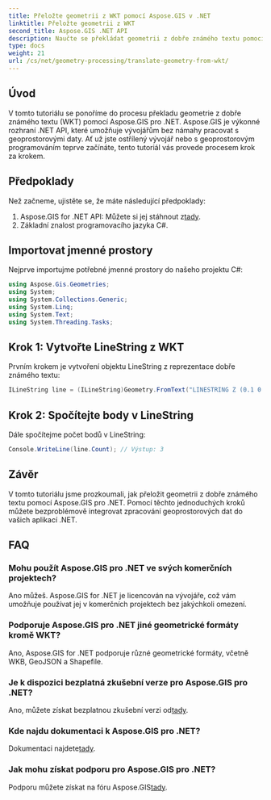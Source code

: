 ```yaml
---
title: Přeložte geometrii z WKT pomocí Aspose.GIS v .NET
linktitle: Přeložte geometrii z WKT
second_title: Aspose.GIS .NET API
description: Naučte se překládat geometrii z dobře známého textu pomocí Aspose.GIS pro .NET. Výukový program krok za krokem pro bezproblémovou integraci.
type: docs
weight: 21
url: /cs/net/geometry-processing/translate-geometry-from-wkt/
---
```

## Úvod
V tomto tutoriálu se ponoříme do procesu překladu geometrie z dobře známého textu (WKT) pomocí Aspose.GIS pro .NET. Aspose.GIS je výkonné rozhraní .NET API, které umožňuje vývojářům bez námahy pracovat s geoprostorovými daty. Ať už jste ostřílený vývojář nebo s geoprostorovým programováním teprve začínáte, tento tutoriál vás provede procesem krok za krokem.
## Předpoklady
Než začneme, ujistěte se, že máte následující předpoklady:
1.  Aspose.GIS for .NET API: Můžete si jej stáhnout z[tady](https://releases.aspose.com/gis/net/).
2. Základní znalost programovacího jazyka C#.

## Importovat jmenné prostory
Nejprve importujme potřebné jmenné prostory do našeho projektu C#:
```csharp
using Aspose.Gis.Geometries;
using System;
using System.Collections.Generic;
using System.Linq;
using System.Text;
using System.Threading.Tasks;
```
## Krok 1: Vytvořte LineString z WKT
Prvním krokem je vytvoření objektu LineString z reprezentace dobře známého textu:
```csharp
ILineString line = (ILineString)Geometry.FromText("LINESTRING Z (0.1 0.2 0.3, 1 2 1, 12 23 2)");
```
## Krok 2: Spočítejte body v LineString
Dále spočítejme počet bodů v LineString:
```csharp
Console.WriteLine(line.Count); // Výstup: 3
```

## Závěr
V tomto tutoriálu jsme prozkoumali, jak přeložit geometrii z dobře známého textu pomocí Aspose.GIS pro .NET. Pomocí těchto jednoduchých kroků můžete bezproblémově integrovat zpracování geoprostorových dat do vašich aplikací .NET.
## FAQ
### Mohu použít Aspose.GIS pro .NET ve svých komerčních projektech?
Ano můžeš. Aspose.GIS for .NET je licencován na vývojáře, což vám umožňuje používat jej v komerčních projektech bez jakýchkoli omezení.
### Podporuje Aspose.GIS pro .NET jiné geometrické formáty kromě WKT?
Ano, Aspose.GIS for .NET podporuje různé geometrické formáty, včetně WKB, GeoJSON a Shapefile.
### Je k dispozici bezplatná zkušební verze pro Aspose.GIS pro .NET?
Ano, můžete získat bezplatnou zkušební verzi od[tady](https://releases.aspose.com/).
### Kde najdu dokumentaci k Aspose.GIS pro .NET?
 Dokumentaci najdete[tady](https://reference.aspose.com/gis/net/).
### Jak mohu získat podporu pro Aspose.GIS pro .NET?
 Podporu můžete získat na fóru Aspose.GIS[tady](https://forum.aspose.com/c/gis/33).